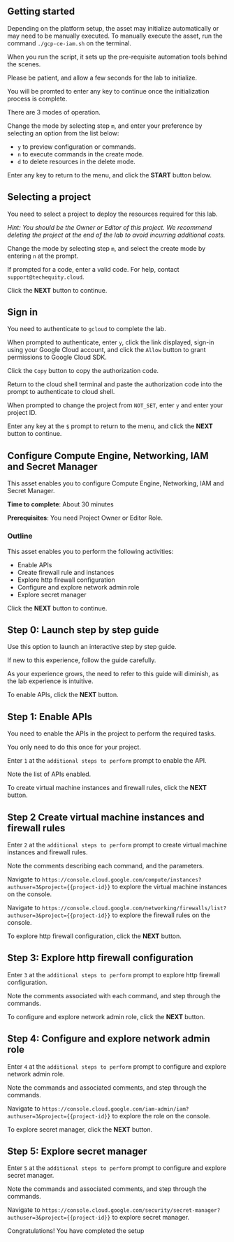 ## Getting started

Depending on the platform setup, the asset may initialize automatically or may need to be manually executed. To manually execute the asset, run the command `./gcp-ce-iam.sh` on the terminal.

When you run the script, it sets up the pre-requisite automation tools behind the scenes. 

Please be patient, and allow a few seconds for the lab to initialize. 

You will be promted to enter any key to continue once the initialization process is complete.

There are 3 modes of operation. 

Change the mode by selecting step `m`, and enter your preference by selecting an option from the list below:

- `y` to preview configuration or commands.
- `n` to execute commands in the create mode.
- `d` to delete resources in the delete mode.

Enter any key to return to the menu, and click the **START** button below.

## Selecting a project

You need to select a project to deploy the resources required for this lab.

*Hint: You should be the Owner or Editor of this project. We recommend deleting the project at the end of the lab to avoid incurring additional costs.*

Change the mode by selecting step `m`, and select the create mode by entering `n` at the prompt.

If prompted for a code, enter a valid code. For help, contact `support@techequity.cloud`.

Click the **NEXT** button to continue.

## Sign in

You need to authenticate to `gcloud` to complete the lab.

When prompted to authenticate, enter `y`, click the link displayed, sign-in using your Google Cloud account, and click the `Allow` button to grant permissions to Google Cloud SDK. 

Click the `Copy` button to copy the authorization code. 

Return to the cloud shell terminal and paste the authorization code into the prompt to authenticate to cloud shell.

When prompted to change the project from `NOT_SET`, enter `y` and enter your project ID. 

Enter any key at the `$` prompt to return to the menu, and click the **NEXT** button to continue.

## Configure Compute Engine, Networking, IAM and Secret Manager

This asset enables you to configure Compute Engine, Networking, IAM and Secret Manager.

**Time to complete**: About 30 minutes

**Prerequisites**: You need Project Owner or Editor Role.

### Outline

This asset enables you to perform the following activities:

 - Enable APIs
 - Create firewall rule and instances
 - Explore http firewall configuration 
 - Configure and explore network admin role
 - Explore secret manager

Click the **NEXT** button to continue.

## Step 0: Launch step by step guide

Use this option to launch an interactive step by step guide. 

If new to this experience, follow the guide carefully. 

As your experience grows, the need to refer to this guide will diminish, as the lab experience is intuitive.

To enable APIs, click the **NEXT** button.

## Step 1: Enable APIs

You need to enable the APIs in the project to perform the required tasks. 

You only need to do this once for your project. 

Enter `1` at the `additional steps to perform` prompt to enable the API.  

Note the list of APIs enabled.

To create virtual machine instances and firewall rules, click the **NEXT** button.

## Step 2 Create virtual machine instances and firewall rules

Enter `2` at the `additional steps to perform` prompt to create virtual machine instances and firewall rules. 

Note the comments describing each command, and the parameters.

Navigate to `https://console.cloud.google.com/compute/instances?authuser=3&project={{project-id}}` to explore the virtual machine instances on the console.

Navigate to `https://console.cloud.google.com/networking/firewalls/list?authuser=3&project={{project-id}}` to explore the firewall rules on the console.

To explore http firewall configuration, click the **NEXT** button.

## Step 3: Explore http firewall configuration 

Enter `3` at the `additional steps to perform` prompt to explore http firewall configuration.

Note the comments associated with each command, and step through the commands.

To configure and explore network admin role, click the **NEXT** button.

## Step 4: Configure and explore network admin role

Enter `4` at the `additional steps to perform` prompt to configure and explore network admin role.

Note the commands and associated comments, and step through the commands.

Navigate to `https://console.cloud.google.com/iam-admin/iam?authuser=3&project={{project-id}}` to explore the role on the console.

To explore secret manager, click the **NEXT** button.

## Step 5: Explore secret manager

Enter `5` at the `additional steps to perform` prompt to configure and explore secret manager.

Note the commands and associated comments, and step through the commands.

Navigate to `https://console.cloud.google.com/security/secret-manager?authuser=3&project={{project-id}}` to explore secret manager.

Congratulations! You have completed the setup